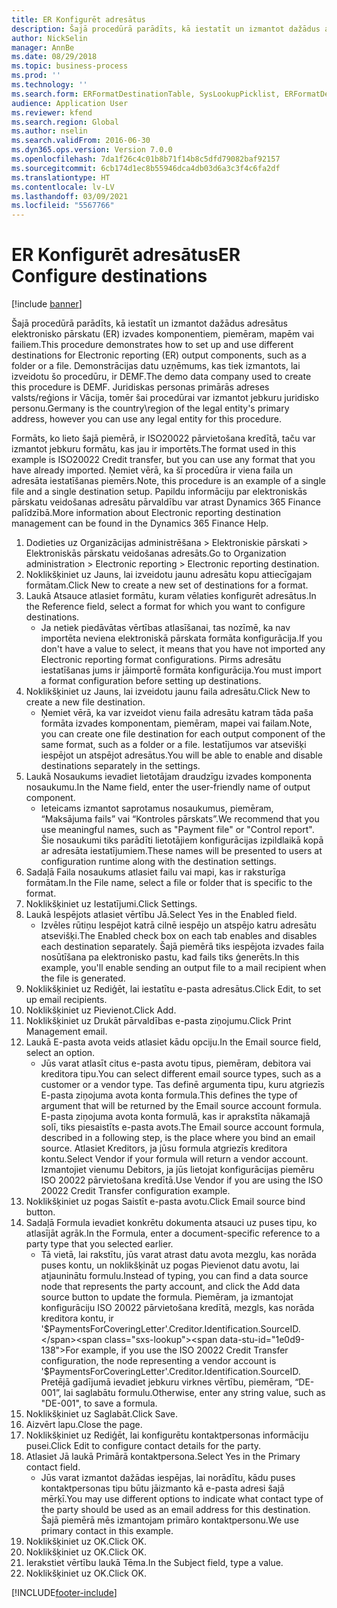 ```yaml
---
title: ER Konfigurēt adresātus
description: Šajā procedūrā parādīts, kā iestatīt un izmantot dažādus adresātus elektronisko pārskatu (ER) izvades komponentiem, piemēram, mapēm vai failiem.
author: NickSelin
manager: AnnBe
ms.date: 08/29/2018
ms.topic: business-process
ms.prod: ''
ms.technology: ''
ms.search.form: ERFormatDestinationTable, SysLookupPicklist, ERFormatDestinationSettings, ERFormatDestinationEmailSettings, ERExpressionDesignerFormula, SRSPrintDestinationTokens
audience: Application User
ms.reviewer: kfend
ms.search.region: Global
ms.author: nselin
ms.search.validFrom: 2016-06-30
ms.dyn365.ops.version: Version 7.0.0
ms.openlocfilehash: 7da1f26c4c01b8b71f14b8c5dfd79082baf92157
ms.sourcegitcommit: 6cb174d1ec8b55946dca4db03d6a3c3f4c6fa2df
ms.translationtype: HT
ms.contentlocale: lv-LV
ms.lasthandoff: 03/09/2021
ms.locfileid: "5567766"
---
```

# <a name="er-configure-destinations"></a><span data-ttu-id="1e0d9-103">ER Konfigurēt adresātus</span><span class="sxs-lookup"><span data-stu-id="1e0d9-103">ER Configure destinations</span></span>

[!include [banner](../../includes/banner.md)]

<span data-ttu-id="1e0d9-104">Šajā procedūrā parādīts, kā iestatīt un izmantot dažādus adresātus elektronisko pārskatu (ER) izvades komponentiem, piemēram, mapēm vai failiem.</span><span class="sxs-lookup"><span data-stu-id="1e0d9-104">This procedure demonstrates how to set up and use different destinations for Electronic reporting (ER) output components, such as a folder or a file.</span></span> <span data-ttu-id="1e0d9-105">Demonstrācijas datu uzņēmums, kas tiek izmantots, lai izveidotu šo procedūru, ir DEMF.</span><span class="sxs-lookup"><span data-stu-id="1e0d9-105">The demo data company used to create this procedure is DEMF.</span></span> <span data-ttu-id="1e0d9-106">Juridiskas personas primārās adreses valsts/reģions ir Vācija, tomēr šai procedūrai var izmantot jebkuru juridisko personu.</span><span class="sxs-lookup"><span data-stu-id="1e0d9-106">Germany is the country\region of the legal entity's primary address, however you can use any legal entity for this procedure.</span></span> 

<span data-ttu-id="1e0d9-107">Formāts, ko lieto šajā piemērā, ir ISO20022 pārvietošana kredītā, taču var izmantot jebkuru formātu, kas jau ir importēts.</span><span class="sxs-lookup"><span data-stu-id="1e0d9-107">The format used in this example is ISO20022 Credit transfer, but you can use any format that you have already imported.</span></span> <span data-ttu-id="1e0d9-108">Ņemiet vērā, ka šī procedūra ir viena faila un adresāta iestatīšanas piemērs.</span><span class="sxs-lookup"><span data-stu-id="1e0d9-108">Note, this procedure is an example of a single file and a single destination setup.</span></span> <span data-ttu-id="1e0d9-109">Papildu informāciju par elektroniskās pārskatu veidošanas adresātu pārvaldību var atrast Dynamics 365 Finance palīdzībā.</span><span class="sxs-lookup"><span data-stu-id="1e0d9-109">More information about Electronic reporting destination management can be found in the Dynamics 365 Finance Help.</span></span>

1. <span data-ttu-id="1e0d9-110">Dodieties uz Organizācijas administrēšana > Elektroniskie pārskati > Elektroniskās pārskatu veidošanas adresāts.</span><span class="sxs-lookup"><span data-stu-id="1e0d9-110">Go to Organization administration > Electronic reporting > Electronic reporting destination.</span></span>
2. <span data-ttu-id="1e0d9-111">Noklikšķiniet uz Jauns, lai izveidotu jaunu adresātu kopu attiecīgajam formātam.</span><span class="sxs-lookup"><span data-stu-id="1e0d9-111">Click New to create a new set of destinations for a format.</span></span>
3. <span data-ttu-id="1e0d9-112">Laukā Atsauce atlasiet formātu, kuram vēlaties konfigurēt adresātus.</span><span class="sxs-lookup"><span data-stu-id="1e0d9-112">In the Reference field, select a format for which you want to configure destinations.</span></span>
    * <span data-ttu-id="1e0d9-113">Ja netiek piedāvātas vērtības atlasīšanai, tas nozīmē, ka nav importēta neviena elektroniskā pārskata formāta konfigurācija.</span><span class="sxs-lookup"><span data-stu-id="1e0d9-113">If you don't have a value to select, it means that you have not imported any Electronic reporting format configurations.</span></span> <span data-ttu-id="1e0d9-114">Pirms adresātu iestatīšanas jums ir jāimportē formāta konfigurācija.</span><span class="sxs-lookup"><span data-stu-id="1e0d9-114">You must import a format configuration before setting up destinations.</span></span>  
4. <span data-ttu-id="1e0d9-115">Noklikšķiniet uz Jauns, lai izveidotu jaunu faila adresātu.</span><span class="sxs-lookup"><span data-stu-id="1e0d9-115">Click New to create a new file destination.</span></span>
    * <span data-ttu-id="1e0d9-116">Ņemiet vērā, ka var izveidot vienu faila adresātu katram tāda paša formāta izvades komponentam, piemēram, mapei vai failam.</span><span class="sxs-lookup"><span data-stu-id="1e0d9-116">Note, you can create one file destination for each output component of the same format, such as a folder or a file.</span></span> <span data-ttu-id="1e0d9-117">Iestatījumos var atsevišķi iespējot un atspējot adresātus.</span><span class="sxs-lookup"><span data-stu-id="1e0d9-117">You will be able to enable and disable destinations separately in the settings.</span></span>  
5. <span data-ttu-id="1e0d9-118">Laukā Nosaukums ievadiet lietotājam draudzīgu izvades komponenta nosaukumu.</span><span class="sxs-lookup"><span data-stu-id="1e0d9-118">In the Name field, enter the user-friendly name of output component.</span></span>
    * <span data-ttu-id="1e0d9-119">Ieteicams izmantot saprotamus nosaukumus, piemēram, “Maksājuma fails” vai “Kontroles pārskats”.</span><span class="sxs-lookup"><span data-stu-id="1e0d9-119">We recommend that you use meaningful names, such as "Payment file" or "Control report".</span></span> <span data-ttu-id="1e0d9-120">Šie nosaukumi tiks parādīti lietotājiem konfigurācijas izpildlaikā kopā ar adresāta iestatījumiem.</span><span class="sxs-lookup"><span data-stu-id="1e0d9-120">These names will be presented to users at configuration runtime along with the destination settings.</span></span>  
6. <span data-ttu-id="1e0d9-121">Sadaļā Faila nosaukums atlasiet failu vai mapi, kas ir raksturīga formātam.</span><span class="sxs-lookup"><span data-stu-id="1e0d9-121">In the File name, select a file or folder that is specific to the format.</span></span>
7. <span data-ttu-id="1e0d9-122">Noklikšķiniet uz Iestatījumi.</span><span class="sxs-lookup"><span data-stu-id="1e0d9-122">Click Settings.</span></span>
8. <span data-ttu-id="1e0d9-123">Laukā Iespējots atlasiet vērtību Jā.</span><span class="sxs-lookup"><span data-stu-id="1e0d9-123">Select Yes in the Enabled field.</span></span>
    * <span data-ttu-id="1e0d9-124">Izvēles rūtiņu Iespējot katrā cilnē iespējo un atspējo katru adresātu atsevišķi.</span><span class="sxs-lookup"><span data-stu-id="1e0d9-124">The Enabled check box on each tab enables and disables each destination separately.</span></span> <span data-ttu-id="1e0d9-125">Šajā piemērā tiks iespējota izvades faila nosūtīšana pa elektronisko pastu, kad fails tiks ģenerēts.</span><span class="sxs-lookup"><span data-stu-id="1e0d9-125">In this example, you'll enable sending an output file to a mail recipient when the file is generated.</span></span>  
9. <span data-ttu-id="1e0d9-126">Noklikšķiniet uz Rediģēt, lai iestatītu e-pasta adresātus.</span><span class="sxs-lookup"><span data-stu-id="1e0d9-126">Click Edit, to set up email recipients.</span></span>
10. <span data-ttu-id="1e0d9-127">Noklikšķiniet uz Pievienot.</span><span class="sxs-lookup"><span data-stu-id="1e0d9-127">Click Add.</span></span>
11. <span data-ttu-id="1e0d9-128">Noklikšķiniet uz Drukāt pārvaldības e-pasta ziņojumu.</span><span class="sxs-lookup"><span data-stu-id="1e0d9-128">Click Print Management email.</span></span>
12. <span data-ttu-id="1e0d9-129">Laukā E-pasta avota veids atlasiet kādu opciju.</span><span class="sxs-lookup"><span data-stu-id="1e0d9-129">In the Email source  field, select an option.</span></span>
    * <span data-ttu-id="1e0d9-130">Jūs varat atlasīt citus e-pasta avotu tipus, piemēram, debitora vai kreditora tipu.</span><span class="sxs-lookup"><span data-stu-id="1e0d9-130">You can select different email source types, such as a customer or a vendor type.</span></span> <span data-ttu-id="1e0d9-131">Tas definē argumenta tipu, kuru atgriezīs E-pasta ziņojuma avota konta formula.</span><span class="sxs-lookup"><span data-stu-id="1e0d9-131">This defines the type of argument that will be returned by the Email source account formula.</span></span> <span data-ttu-id="1e0d9-132">E-pasta ziņojuma avota konta formulā, kas ir aprakstīta nākamajā solī, tiks piesaistīts e-pasta avots.</span><span class="sxs-lookup"><span data-stu-id="1e0d9-132">The Email source account formula, described in a following step, is the place where you bind an email source.</span></span> <span data-ttu-id="1e0d9-133">Atlasiet Kreditors, ja jūsu formula atgriezīs kreditora kontu.</span><span class="sxs-lookup"><span data-stu-id="1e0d9-133">Select Vendor if your formula will return a vendor account.</span></span> <span data-ttu-id="1e0d9-134">Izmantojiet vienumu Debitors, ja jūs lietojat konfigurācijas piemēru ISO 20022 pārvietošana kredītā.</span><span class="sxs-lookup"><span data-stu-id="1e0d9-134">Use Vendor if you are using the ISO 20022 Credit Transfer configuration example.</span></span>  
13. <span data-ttu-id="1e0d9-135">Noklikšķiniet uz pogas Saistīt e-pasta avotu.</span><span class="sxs-lookup"><span data-stu-id="1e0d9-135">Click Email source bind button.</span></span>
14. <span data-ttu-id="1e0d9-136">Sadaļā Formula ievadiet konkrētu dokumenta atsauci uz puses tipu, ko atlasījāt agrāk.</span><span class="sxs-lookup"><span data-stu-id="1e0d9-136">In the Formula, enter a document-specific reference to a party type that you selected earlier.</span></span>
    * <span data-ttu-id="1e0d9-137">Tā vietā, lai rakstītu, jūs varat atrast datu avota mezglu, kas norāda puses kontu, un noklikšķināt uz pogas Pievienot datu avotu, lai atjauninātu formulu.</span><span class="sxs-lookup"><span data-stu-id="1e0d9-137">Instead of typing, you can find a data source node that represents the party account, and click the Add data source button to update the formula.</span></span> <span data-ttu-id="1e0d9-138">Piemēram, ja izmantojat konfigurāciju ISO 20022 pārvietošana kredītā, mezgls, kas norāda kreditora kontu, ir '$PaymentsForCoveringLetter'.Creditor.Identification.SourceID.</span><span class="sxs-lookup"><span data-stu-id="1e0d9-138">For example, if you use the ISO 20022 Credit Transfer configuration, the node representing a vendor account is '$PaymentsForCoveringLetter'.Creditor.Identification.SourceID.</span></span> <span data-ttu-id="1e0d9-139">Pretējā gadījumā ievadiet jebkuru virknes vērtību, piemēram, “DE-001”, lai saglabātu formulu.</span><span class="sxs-lookup"><span data-stu-id="1e0d9-139">Otherwise, enter any string value, such as "DE-001", to save a formula.</span></span>  
15. <span data-ttu-id="1e0d9-140">Noklikšķiniet uz Saglabāt.</span><span class="sxs-lookup"><span data-stu-id="1e0d9-140">Click Save.</span></span>
16. <span data-ttu-id="1e0d9-141">Aizvērt lapu.</span><span class="sxs-lookup"><span data-stu-id="1e0d9-141">Close the page.</span></span>
17. <span data-ttu-id="1e0d9-142">Noklikšķiniet uz Rediģēt, lai konfigurētu kontaktpersonas informāciju pusei.</span><span class="sxs-lookup"><span data-stu-id="1e0d9-142">Click Edit to configure contact details for the party.</span></span>
18. <span data-ttu-id="1e0d9-143">Atlasiet Jā laukā Primārā kontaktpersona.</span><span class="sxs-lookup"><span data-stu-id="1e0d9-143">Select Yes in the Primary contact field.</span></span>
    * <span data-ttu-id="1e0d9-144">Jūs varat izmantot dažādas iespējas, lai norādītu, kādu puses kontaktpersonas tipu būtu jāizmanto kā e-pasta adresi šajā mērķī.</span><span class="sxs-lookup"><span data-stu-id="1e0d9-144">You may use different options to indicate what contact type of the party should be used as an email address for this destination.</span></span> <span data-ttu-id="1e0d9-145">Šajā piemērā mēs izmantojam primāro kontaktpersonu.</span><span class="sxs-lookup"><span data-stu-id="1e0d9-145">We use primary contact in this example.</span></span>  
19. <span data-ttu-id="1e0d9-146">Noklikšķiniet uz OK.</span><span class="sxs-lookup"><span data-stu-id="1e0d9-146">Click OK.</span></span>
20. <span data-ttu-id="1e0d9-147">Noklikšķiniet uz OK.</span><span class="sxs-lookup"><span data-stu-id="1e0d9-147">Click OK.</span></span>
21. <span data-ttu-id="1e0d9-148">Ierakstiet vērtību laukā Tēma.</span><span class="sxs-lookup"><span data-stu-id="1e0d9-148">In the Subject field, type a value.</span></span>
22. <span data-ttu-id="1e0d9-149">Noklikšķiniet uz OK.</span><span class="sxs-lookup"><span data-stu-id="1e0d9-149">Click OK.</span></span>



[!INCLUDE[footer-include](../../../../includes/footer-banner.md)]